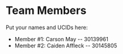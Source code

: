 # Team Members

Put your names and UCIDs here:

- Member #1: Carson May -- 30139961
- Member #2: Caiden Affleck -- 30145805
